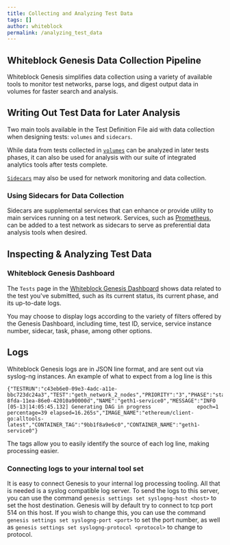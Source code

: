 ```yaml
---
title: Collecting and Analyzing Test Data
tags: []
author: whiteblock
permalink: /analyzing_test_data
---
```

## Whiteblock Genesis Data Collection Pipeline
Whiteblock Genesis simplifies data collection using a variety of available tools to monitor test networks, parse logs, and digest output data in volumes for faster search and analysis.

## Writing Out Test Data for Later Analysis
Two main tools available in the Test Definition File aid with data collection when designing tests: `volumes` and `sidecars`.

While data from tests collected in  [`volumes`](/schema.html#volumes) can be analyzed in later tests phases, it can also be used for analysis with our suite of integrated analytics tools after tests complete.

[`Sidecars`](/defining_tests.html#defining-sidecars) may also be used for network monitoring and data collection.

### Using Sidecars for Data Collection
Sidecars are supplemental services that can enhance or provide utility to main services running on a test network. Services, such as [Prometheus](https://prometheus.io/), can be added to a test network as sidecars to serve as preferential data analysis tools when desired.

## Inspecting & Analyzing Test Data

### Whiteblock Genesis Dashboard
The `Tests` page in the [Whiteblock Genesis Dashboard](https://www.genesis.whiteblock.io/login) shows data related to the test you've submitted, such as its current status, its current phase, and its up-to-date logs. 

You may choose to display logs according to the variety of filters offered by the Genesis Dashboard, including time, test ID, service, service instance number, sidecar, task, phase, among other options. 


## Logs 
Whiteblock Genesis logs are in JSON line format, and are sent out via syslog-ng instances. An example of what to expect from a log line is this 
```
{"TESTRUN":"c43eb6e0-09e3-4adc-a11e-bbc723dc24a3","TEST":"geth_network_2_nodes","PRIORITY":"3","PHASE":"start","ORG":"e6bec93a-8fda-11ea-86e0-42010a90000d","NAME":"geth1-service0","MESSAGE":"INFO [05-13|14:05:45.132] Generating DAG in progress               epoch=1 percentage=39 elapsed=16.265s","IMAGE_NAME":"ethereum/client-go:alltools-latest","CONTAINER_TAG":"9bb1f8a9e6c0","CONTAINER_NAME":"geth1-service0"}
```
The tags allow you to easily identify the source of each log line, making processing easier. 

### Connecting logs to your internal tool set
It is easy to connect Genesis to your internal log processing tooling. All that is needed is a syslog compatible log server. To send the logs to this server, you can use the command `genesis settings set syslogng-host <host>` to set the host destination. Genesis will by default try to connect to tcp port 514 on this host. If you wish to change this, you can use the command `genesis settings set syslogng-port <port>` to set the port number, as well as  `genesis settings set syslogng-protocol <protocol>` to change to protocol. 
